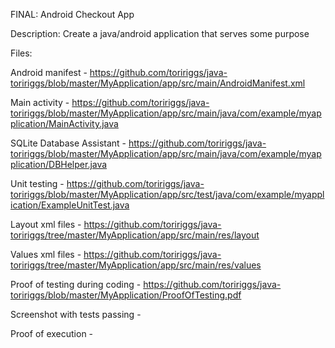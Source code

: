 FINAL: Android Checkout App

Description: Create a java/android application that serves some purpose

Files:

Android manifest - https://github.com/toririggs/java-toririggs/blob/master/MyApplication/app/src/main/AndroidManifest.xml

Main activity - https://github.com/toririggs/java-toririggs/blob/master/MyApplication/app/src/main/java/com/example/myapplication/MainActivity.java

SQLite Database Assistant - https://github.com/toririggs/java-toririggs/blob/master/MyApplication/app/src/main/java/com/example/myapplication/DBHelper.java

Unit testing - https://github.com/toririggs/java-toririggs/blob/master/MyApplication/app/src/test/java/com/example/myapplication/ExampleUnitTest.java

Layout xml files - https://github.com/toririggs/java-toririggs/tree/master/MyApplication/app/src/main/res/layout

Values xml files - https://github.com/toririggs/java-toririggs/tree/master/MyApplication/app/src/main/res/values

Proof of testing during coding - https://github.com/toririggs/java-toririggs/blob/master/MyApplication/ProofOfTesting.pdf

Screenshot with tests passing - 

Proof of execution - 
